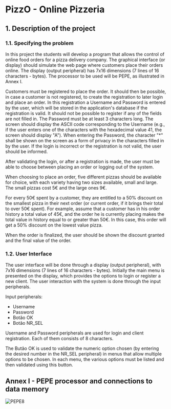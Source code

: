 # PizzO - Online Pizzeria

## 1. Description of the project

### 1.1. Specifying the problem

In this project the students will develop a program that allows the control of online food orders for a pizza delivery company. The graphical interface (or display) should simulate the web page where customers place their orders online. The display (output peripheral) has 7x16 dimensions (7 lines of 16 characters - bytes). The processor to be used will be PEPE, as illustrated in Annex I.

Customers must be registered to place the order. It should then be possible, in case a customer is not registered, to create the registration to later login and place an order. In this registration a Username and Password is entered by the user, which will be stored in the application's database if the registration is valid. It should not be possible to register if any of the fields are not filled in. The Password must be at least 3 characters long. The screen should display the ASCII code corresponding to the Username (e.g., if the user enters one of the characters with the hexadecimal value 41, the screen should display "A"). When entering the Password, the character "*" shall be shown on the screen as a form of privacy in the characters filled in by the user. If the login is incorrect or the registration is not valid, the user should be informed.

After validating the login, or after a registration is made, the user must be able to choose between placing an order or logging out of the system.

When choosing to place an order, five different pizzas should be available for choice, with each variety having two sizes available, small and large. The small pizzas cost 5€ and the large ones 9€.

For every 50€ spent by a customer, they are entitled to a 50% discount on the smallest pizza in their next order (or current order, if it brings their total to over 50€ spent). For example, assume that a customer has in his order history a total value of 45€, and the order he is currently placing makes the total value in history equal to or greater than 50€. In this case, this order will get a 50% discount on the lowest value pizza.

When the order is finalized, the user should be shown the discount granted and the final value of the order.

### 1.2. User Interface

The user interface will be done through a display (output peripheral), with 7x16 dimensions (7 lines of 16 characters - bytes). Initially the main menu is presented on the display, which provides the options to login or register a new client. The user interaction with the system is done through the input peripherals.

Input peripherals:

* Username
* Password
* Botão OK
* Botão NR_SEL

Username and Password peripherals are used for login and client registration. Each of them consists of 8 characters.

The Butão OK is used to validate the numeric option chosen (by entering the desired number in the NR_SEL peripheral) in menus that allow multiple options to be chosen. In each menu, the various options must be listed and then validated using this button.

## Annex I - PEPE processor and connections to data memory

![PEPE8](https://user-images.githubusercontent.com/61021739/164117969-62897d5d-9fa6-4728-81a7-4fb5fb61eb3c.png)
